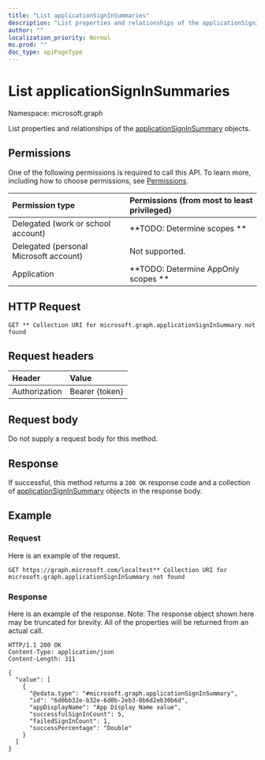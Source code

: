 ```yaml
---
title: "List applicationSignInSummaries"
description: "List properties and relationships of the applicationSignInSummary objects."
author: ""
localization_priority: Normal
ms.prod: ""
doc_type: apiPageType
---
```


# List applicationSignInSummaries

Namespace: microsoft.graph

List properties and relationships of the [applicationSignInSummary](../resources/applicationsigninsummary.md) objects.

## Permissions
One of the following permissions is required to call this API. To learn more, including how to choose permissions, see [Permissions](/concepts/permissions-reference.md).

|Permission type|Permissions (from most to least privileged)|
|:---|:---|
|Delegated (work or school account)|**TODO: Determine scopes **|
|Delegated (personal Microsoft account)|Not supported.|
|Application|**TODO: Determine AppOnly scopes **|

## HTTP Request
<!-- {
  "blockType": "ignored"
}
-->
``` http
GET ** Collection URI for microsoft.graph.applicationSignInSummary not found
```

## Request headers
|Header|Value|
|:---|:---|
|Authorization|Bearer {token}|

## Request body
Do not supply a request body for this method.

## Response
If successful, this method returns a `200 OK` response code and a collection of [applicationSignInSummary](../resources/applicationsigninsummary.md) objects in the response body.

## Example

### Request
Here is an example of the request.
<!-- {
  "blockType": "request",
  "name": "get_applicationsigninsummary"
}
-->
``` http
GET https://graph.microsoft.com/localtest** Collection URI for microsoft.graph.applicationSignInSummary not found
```

### Response
Here is an example of the response. Note: The response object shown here may be truncated for brevity. All of the properties will be returned from an actual call.
<!-- {
  "blockType": "response",
  "truncated": true,
  "@odata.type": "collection(microsoft.graph.applicationsigninsummary)"
}
-->
``` http
HTTP/1.1 200 OK
Content-Type: application/json
Content-Length: 311

{
  "value": [
    {
      "@odata.type": "#microsoft.graph.applicationSignInSummary",
      "id": "6d0bb32e-b32e-6d0b-2eb3-0b6d2eb30b6d",
      "appDisplayName": "App Display Name value",
      "successfulSignInCount": 5,
      "failedSignInCount": 1,
      "successPercentage": "Double"
    }
  ]
}
```

